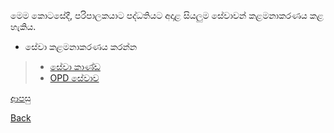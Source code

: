 මෙම කොටසේදී, පරිපාලකයාට පද්ධතියට අදාළ සියලුම සේවාවන් කළමනාකරණය කළ හැකිය.

* සේවා කළමනාකරණය කරන්න
> * [සේවා කාණ්ඩ](https://github.com/hmislk/hmis/wiki/%E0%B7%83%E0%B7%9A%E0%B7%80%E0%B7%8F-%E0%B6%9A%E0%B7%8F%E0%B6%AB%E0%B7%8A%E0%B6%A9)
> * [OPD සේවාව](https://github.com/hmislk/hmis/wiki/OPD-%E0%B7%83%E0%B7%9A%E0%B7%80%E0%B7%8F%E0%B7%80)

[ආපසු](https://github.com/hmislk/hmis/wiki/%E0%B6%B4%E0%B6%AF%E0%B7%8A%E0%B6%B0%E0%B6%AD%E0%B7%92-%E0%B6%B4%E0%B6%BB%E0%B7%92%E0%B6%B4%E0%B7%8F%E0%B6%BD%E0%B6%B1%E0%B6%BA)

[Back](https://github.com/hmislk/hmis/wiki)

